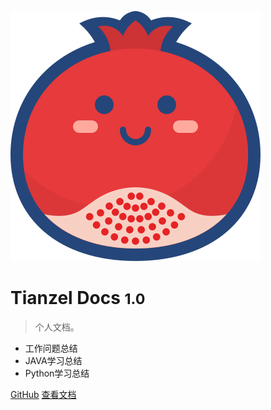 ![logo](_media/logo.svg ':size=10%')

# Tianzel Docs <small>1.0</small>

> 个人文档。

- 工作问题总结
- JAVA学习总结
- Python学习总结

[GitHub](https://github.com/tianzel/tianzel.github.io/)
[查看文档](#简介)

